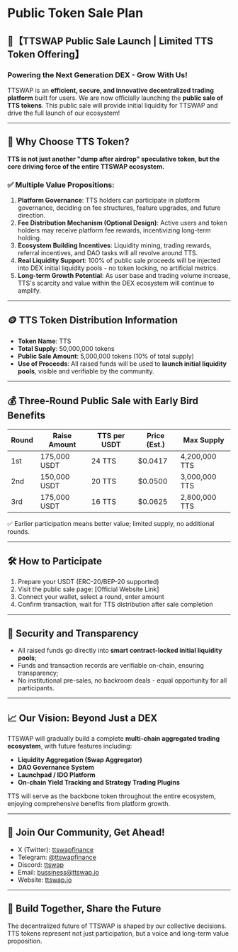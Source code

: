 

# Public Token Sale Plan

## 🚀【TTSWAP Public Sale Launch | Limited TTS Token Offering】

### Powering the Next Generation DEX - Grow With Us!

TTSWAP is an **efficient, secure, and innovative decentralized trading platform** built for users. We are now officially launching the **public sale of TTS tokens**. This public sale will provide initial liquidity for TTSWAP and drive the full launch of our ecosystem!

---

## 💎 Why Choose TTS Token?

**TTS is not just another "dump after airdrop" speculative token, but the core driving force of the entire TTSWAP ecosystem.**

### ✅ Multiple Value Propositions:

1. **Platform Governance**: TTS holders can participate in platform governance, deciding on fee structures, feature upgrades, and future direction.
2. **Fee Distribution Mechanism (Optional Design)**: Active users and token holders may receive platform fee rewards, incentivizing long-term holding.
3. **Ecosystem Building Incentives**: Liquidity mining, trading rewards, referral incentives, and DAO tasks will all revolve around TTS.
4. **Real Liquidity Support**: 100% of public sale proceeds will be injected into DEX initial liquidity pools - no token locking, no artificial metrics.
5. **Long-term Growth Potential**: As user base and trading volume increase, TTS's scarcity and value within the DEX ecosystem will continue to amplify.

---

## 🪙 TTS Token Distribution Information

* **Token Name**: TTS
* **Total Supply**: 50,000,000 tokens
* **Public Sale Amount**: 5,000,000 tokens (10% of total supply)
* **Use of Proceeds**: All raised funds will be used to **launch initial liquidity pools**, visible and verifiable by the community.

---

## 💰 Three-Round Public Sale with Early Bird Benefits

| Round | Raise Amount      | TTS per USDT | Price (Est.) | Max Supply      |
| ----- | ---------------- | ------------ | ------------ | --------------- |
| 1st   | 175,000 USDT     | 24 TTS       | $0.0417      | 4,200,000 TTS   |
| 2nd   | 150,000 USDT     | 20 TTS       | $0.0500      | 3,000,000 TTS   |
| 3rd   | 175,000 USDT     | 16 TTS       | $0.0625      | 2,800,000 TTS   |

✅ Earlier participation means better value; limited supply, no additional rounds.

---

## 🛠️ How to Participate

1. Prepare your USDT (ERC-20/BEP-20 supported)
2. Visit the public sale page: [Official Website Link]
3. Connect your wallet, select a round, enter amount
4. Confirm transaction, wait for TTS distribution after sale completion

---

## 🔐 Security and Transparency

* All raised funds go directly into **smart contract-locked initial liquidity pools**;
* Funds and transaction records are verifiable on-chain, ensuring transparency;
* No institutional pre-sales, no backroom deals - equal opportunity for all participants.

---

## 📈 Our Vision: Beyond Just a DEX

TTSWAP will gradually build a complete **multi-chain aggregated trading ecosystem**, with future features including:

* **Liquidity Aggregation (Swap Aggregator)**
* **DAO Governance System**
* **Launchpad / IDO Platform**
* **On-chain Yield Tracking and Strategy Trading Plugins**

TTS will serve as the backbone token throughout the entire ecosystem, enjoying comprehensive benefits from platform growth.



---

## 📣 Join Our Community, Get Ahead!

* X (Twitter): [ttswapfinance](https://x.com/ttswapfinance)
* Telegram: [@ttswapfinance](https://t.me/ttswapfinance)
* Discord: [ttswap](https://discord.gg/XygqnmQgX3)
* Email: [bussiness@ttswap.io](mailto:bussiness@ttswap.io)
* Website: [ttswap.io](http://www.ttswap.io)

---

## 🌟 Build Together, Share the Future

The decentralized future of TTSWAP is shaped by our collective decisions.
TTS tokens represent not just participation, but a voice and long-term value proposition. 